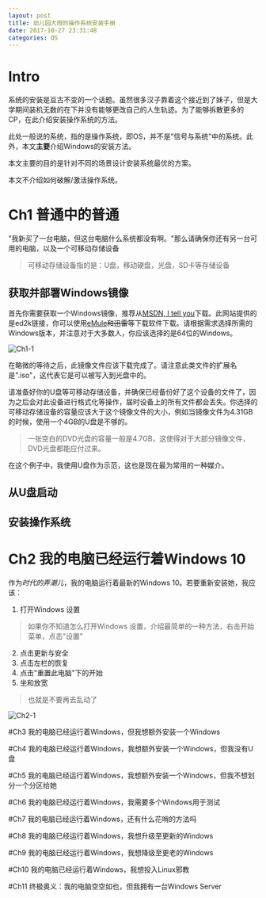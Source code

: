 ```yaml
---
layout: post
title: 幼儿园大班的操作系统安装手册
date: 2017-10-27 23:31:48
categories: OS
---
```

# Intro
系统的安装是亘古不变的一个话题。虽然很多汉子靠着这个接近到了妹子，但是大学期间装机无数的在下并没有能够更改自己的人生轨迹。为了能够拆散更多的CP，在此介绍安装操作系统的方法。

此处一般说的系统，指的是操作系统，即OS，并不是"信号与系统"中的系统。此外，本文**主要**介绍Windows的安装方法。

本文主要的目的是针对不同的场景设计安装系统最优的方案。

本文不介绍如何破解/激活操作系统。

# Ch1 普通中的普通

"我新买了一台电脑，但这台电脑什么系统都没有啊。"那么请确保你还有另一台可用的电脑，以及一个可移动存储设备

>可移动存储设备指的是：U盘，移动硬盘，光盘，SD卡等存储设备

## 获取并部署Windows镜像

首先你需要获取一个Windows镜像，推荐从[MSDN, I tell you](https://msdn.itellyou.cn/)下载。此网站提供的是ed2k链接，你可以使用[eMule](http://www.emule-project.net)~~和迅雷~~等下载软件下载。请根据需求选择所需的Windows版本，并注意对于大多数人，你应该选择的是64位的Windows。

![Ch1-1](https://2274xq.bn1304.livefilestore.com/y4m0HmtYlAnPDvOHVWI1ByNdpHfEPJH1sCh9nDfc6hHBflX_Eee4K0X2g8wB0FmQnvyhgzKuomyCoVWh_gOm0BqfgcEJWHoRS6BtbPa3m0Q3OG4z7JILzqRBW-3IJ8Y4QSbttIOHOlCL7cgjKavbKVYhpNxWmpGSkALppIU4y3Mr6-uqhTOL-XezJsGqNjpXD1djuF0p4avkPQYtmGuc8dBbg?width=1709&height=479&cropmode=none)

在略微的等待之后，此镜像文件应该下载完成了。请注意此类文件的扩展名是".iso"，这代表它是可以被写入到光盘中的。

请准备好你的U盘等可移动存储设备，并确保已经备份好了这个设备的文件了，因为之后会对此设备进行格式化等操作，届时设备上的所有文件都会丢失。你选择的可移动存储设备的容量应该大于这个镜像文件的大小，例如当镜像文件为4.31GB的时候，使用一个4GB的U盘是不够的。

>一张空白的DVD光盘的容量一般是4.7GB，这使得对于大部分镜像文件，DVD光盘都能应付过来。

在这个例子中，我使用U盘作为示范，这也是现在最为常用的一种媒介。

## 从U盘启动
## 安装操作系统

# Ch2 我的电脑已经运行着Windows 10
作为*时代的弄潮儿*，我的电脑运行着最新的Windows 10。若要重新安装她，我应该：
1. 打开Windows 设置
> 如果你不知道怎么打开Windows 设置，介绍最简单的一种方法，右击开始菜单，点击"设置"
2. 点击更新与安全
3. 点击左栏的恢复
4. 点击"重置此电脑"下的开始
5. 坐和放宽
> 也就是不要再去乱动了

![Ch2-1](https://2273xq.bn1304.livefilestore.com/y4mMlc_qcPGcySZ4ac8YrYujWYRr_HPS7vmJUfhyNt-KNiRN2ZUIWRtHoVKfM7_N6ugkUwu-ZQxLn9XATQnGd-BhVjWYhLwCTSY6uyHdBWqqFvJcT5fneBjweyLXnhWLnC2QrJoLeDIcis_iqcBdz-4MNaMqv9YOUDY74qMa5idCcCWDMTiRL-5FOPkng-IhTxnM3xffr00girBiRirpBYPLQ?width=1885&height=1507&cropmode=none)

#Ch3 我的电脑已经运行着Windows，但我想额外安装一个Windows

#Ch4 我的电脑已经运行着Windows，我想额外安装一个Windows，但我没有U盘

#Ch5 我的电脑已经运行着Windows，我想额外安装一个Windows，但我不想划分一个分区给她

#Ch6 我的电脑已经运行着Windows，我需要多个Windows用于测试

#Ch7 我的电脑已经运行着Windows，还有什么花哨的方法吗

#Ch8 我的电脑已经运行着Windows，我想升级至更新的Windows

#Ch9 我的电脑已经运行着Windows，我想降级至更老的Windows

#Ch10 我的电脑已经运行着Windows，我想投入Linux邪教

#Ch11 终极奥义：我的电脑空空如也，但我拥有一台Windows Server

